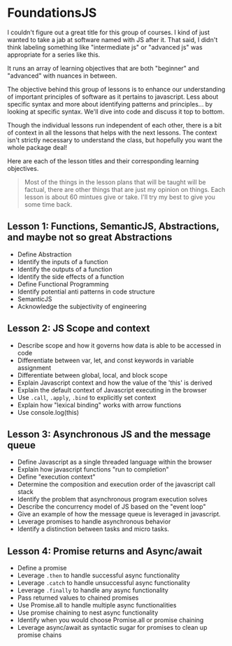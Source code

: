 # FoundationsJS

I couldn't figure out a great title for this group of courses. I kind of just wanted to take a jab at software named with JS after it.
That said, I didn't think labeling something like "intermediate js" or "advanced js" was appropriate for a series like this.

It runs an array of learning objectives that are both "beginner" and "advanced" with nuances in between.

The objective behind this group of lessons is to enhance our understanding of important principles of software as it pertains to javascript.
Less about specific syntax and more about identifying patterns and principles... by looking at specific syntax. We'll dive into code and discuss
it top to bottom.

Though the individual lessons run independent of each other, there is a bit of context in all the lessons that helps with the next lessons.
The context isn't strictly necessary to understand the class, but hopefully you want the whole package deal!

Here are each of the lesson titles and their corresponding learning objectives.

> Most of the things in the lesson plans that will be taught will be factual, there are other things
that are just my opinion on things. Each lesson is about 60 mintues give or take. I'll try my best to give you some time back.

## Lesson 1: Functions, SemanticJS, Abstractions, and maybe not so great Abstractions
- Define Abstraction
- Identify the inputs of a function
- Identify the outputs of a function
- Identify the side effects of a function
- Define Functional Programming
- Identify potential anti patterns in code structure
- SemanticJS
- Acknowledge the subjectivity of engineering

## Lesson 2: JS Scope and context
- Describe scope and how it governs how data is able to be accessed in code
- Differentiate between var, let, and const keywords in variable assignment
- Differentiate between global, local, and block scope
- Explain Javascript context and how the value of the 'this' is derived
- Explain the default context of Javascript executing in the browser
- Use `.call`, `.apply`, `.bind` to explicitly set context
- Explain how "lexical binding" works with arrow functions
- Use console.log(this)

## Lesson 3: Asynchronous JS and the message queue
- Define Javascript as a single threaded language within the browser
- Explain how javascript functions "run to completion"
- Define "execution context"
- Determine the composition and execution order of the javascript call stack
- Identify the problem that asynchronous program execution solves
- Describe the concurrency model of JS based on the "event loop"
- Give an example of how the message queue is leveraged in javascript.
- Leverage promises to handle asynchronous behavior
- Identify a distinction between tasks and micro tasks.

## Lesson 4: Promise returns and Async/await
- Define a promise
- Leverage `.then` to handle successful async functionality
- Leverage `.catch` to handle unsuccessful async functionality
- Leverage `.finally` to handle any async functionality
- Pass returned values to chained promises
- Use Promise.all to handle multiple async functionalities
- Use promise chaining to nest async functionality
- Identify when you would choose Promise.all or promise chaining
- Leverage async/await as syntactic sugar for promises to clean up promise chains
